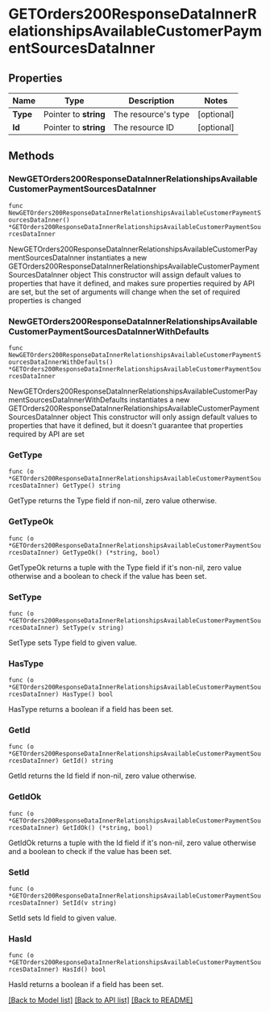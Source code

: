 # GETOrders200ResponseDataInnerRelationshipsAvailableCustomerPaymentSourcesDataInner

## Properties

Name | Type | Description | Notes
------------ | ------------- | ------------- | -------------
**Type** | Pointer to **string** | The resource&#39;s type | [optional] 
**Id** | Pointer to **string** | The resource ID | [optional] 

## Methods

### NewGETOrders200ResponseDataInnerRelationshipsAvailableCustomerPaymentSourcesDataInner

`func NewGETOrders200ResponseDataInnerRelationshipsAvailableCustomerPaymentSourcesDataInner() *GETOrders200ResponseDataInnerRelationshipsAvailableCustomerPaymentSourcesDataInner`

NewGETOrders200ResponseDataInnerRelationshipsAvailableCustomerPaymentSourcesDataInner instantiates a new GETOrders200ResponseDataInnerRelationshipsAvailableCustomerPaymentSourcesDataInner object
This constructor will assign default values to properties that have it defined,
and makes sure properties required by API are set, but the set of arguments
will change when the set of required properties is changed

### NewGETOrders200ResponseDataInnerRelationshipsAvailableCustomerPaymentSourcesDataInnerWithDefaults

`func NewGETOrders200ResponseDataInnerRelationshipsAvailableCustomerPaymentSourcesDataInnerWithDefaults() *GETOrders200ResponseDataInnerRelationshipsAvailableCustomerPaymentSourcesDataInner`

NewGETOrders200ResponseDataInnerRelationshipsAvailableCustomerPaymentSourcesDataInnerWithDefaults instantiates a new GETOrders200ResponseDataInnerRelationshipsAvailableCustomerPaymentSourcesDataInner object
This constructor will only assign default values to properties that have it defined,
but it doesn't guarantee that properties required by API are set

### GetType

`func (o *GETOrders200ResponseDataInnerRelationshipsAvailableCustomerPaymentSourcesDataInner) GetType() string`

GetType returns the Type field if non-nil, zero value otherwise.

### GetTypeOk

`func (o *GETOrders200ResponseDataInnerRelationshipsAvailableCustomerPaymentSourcesDataInner) GetTypeOk() (*string, bool)`

GetTypeOk returns a tuple with the Type field if it's non-nil, zero value otherwise
and a boolean to check if the value has been set.

### SetType

`func (o *GETOrders200ResponseDataInnerRelationshipsAvailableCustomerPaymentSourcesDataInner) SetType(v string)`

SetType sets Type field to given value.

### HasType

`func (o *GETOrders200ResponseDataInnerRelationshipsAvailableCustomerPaymentSourcesDataInner) HasType() bool`

HasType returns a boolean if a field has been set.

### GetId

`func (o *GETOrders200ResponseDataInnerRelationshipsAvailableCustomerPaymentSourcesDataInner) GetId() string`

GetId returns the Id field if non-nil, zero value otherwise.

### GetIdOk

`func (o *GETOrders200ResponseDataInnerRelationshipsAvailableCustomerPaymentSourcesDataInner) GetIdOk() (*string, bool)`

GetIdOk returns a tuple with the Id field if it's non-nil, zero value otherwise
and a boolean to check if the value has been set.

### SetId

`func (o *GETOrders200ResponseDataInnerRelationshipsAvailableCustomerPaymentSourcesDataInner) SetId(v string)`

SetId sets Id field to given value.

### HasId

`func (o *GETOrders200ResponseDataInnerRelationshipsAvailableCustomerPaymentSourcesDataInner) HasId() bool`

HasId returns a boolean if a field has been set.


[[Back to Model list]](../README.md#documentation-for-models) [[Back to API list]](../README.md#documentation-for-api-endpoints) [[Back to README]](../README.md)


